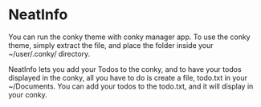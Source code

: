 # NeatInfo

You can run the conky theme with conky manager app. To use the conky theme, simply extract the file, and place the folder inside your ~/user/.conky/ directory. 

NeatInfo lets you add your Todos to the conky, and to have your todos displayed in the conky, all you have to do is create a file, todo.txt in your ~/Documents. You can add your todos to the todo.txt, and it will display in your conky. 

